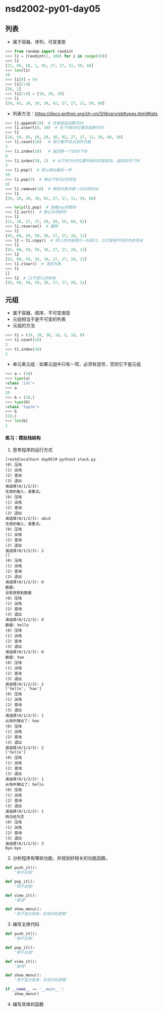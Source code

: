 # nsd2002-py01-day05

## 列表

- 属于容器、序列、可变类型

```python
>>> from random import randint
>>> l1 = [randint(1, 100) for i in range(10)]
>>> l1
[21, 65, 58, 1, 92, 27, 27, 11, 59, 60]
>>> len(l1)
10
>>> l1[0] = 59
>>> l1[2:4]
[58, 1]
>>> l1[2:4] = [10, 20, 30]
>>> l1
[59, 65, 10, 20, 30, 92, 27, 27, 11, 59, 60]
```

- 列表方法：https://docs.python.org/zh-cn/3/library/stdtypes.html#lists

```python
>>> l1.append(10)  # 在尾部追加数字10
>>> l1.insert(0, 10)  # 在下标0的位置添加数字10
>>> l1
[10, 59, 65, 10, 20, 30, 92, 27, 27, 11, 59, 60, 10]
>>> l1.count(10)   # 统计数字10出现的次数
3
>>> l1.index(10)   # 返回第一个10的下标
0
>>> l1.index(10, 1)  # 从下标为1的位置开始向后查找10，返回10的下标
3
>>> l1.pop()  # 默认弹出最后一项
10
>>> l1.pop(2)  # 弹出下标为2的项目
65
>>> l1.remove(10)  # 删除列表中第一次出现的10
>>> l1
[59, 10, 20, 30, 92, 27, 27, 11, 59, 60]

>>> help(l1.pop)  # 查看pop的帮助
>>> l1.sort()  # 默认升序排列
>>> l1
[11, 20, 27, 27, 30, 59, 59, 60, 92]
>>> l1.reverse()  # 翻转
>>> l1
[92, 60, 59, 59, 30, 27, 27, 20, 11]
>>> l2 = l1.copy()  # 将l1的内容拷贝一份给l2，它们使用不同的内存空间
>>> l1
[92, 60, 59, 59, 30, 27, 27, 20, 11]
>>> l2
[92, 60, 59, 59, 30, 27, 27, 20, 11]
>>> l1.clear()  # 清空列表
>>> l1
[]
>>> l2  # l2不受l1的影响
[92, 60, 59, 59, 30, 27, 27, 20, 11]
```

## 元组

- 属于容器、顺序、不可变类型
- 元组相当于是不可变的列表
- 元组的方法

```python
>>> t1 = (10, 20, 30, 10, 5, 10, 8)
>>> t1.count(10)
3
>>> t1.index(30)
2
```

- 单元素元组：如果元组中只有一项，必须有逗号，否则它不是元组

```python
>>> a = (10)
>>> type(a)
<class 'int'>
>>> a
10
>>> b = (10,)
>>> type(b)
<class 'tuple'>
>>> b
(10,)
>>> len(b)
1
```

#### 练习：模拟栈结构

1. 思考程序的运行方式

```shell
[root@localhost day05]# python3 stack.py
(0) 压栈
(1) 出栈
(2) 查询
(3) 退出
请选择(0/1/2/3): 
无效的输入，请重试。
(0) 压栈
(1) 出栈
(2) 查询
(3) 退出
请选择(0/1/2/3): abcd
无效的输入，请重试。
(0) 压栈
(1) 出栈
(2) 查询
(3) 退出
请选择(0/1/2/3): 2
[]
(0) 压栈
(1) 出栈
(2) 查询
(3) 退出
请选择(0/1/2/3): 0
数据: 
没有获取到数据
(0) 压栈
(1) 出栈
(2) 查询
(3) 退出
请选择(0/1/2/3): 0
数据: hello
(0) 压栈
(1) 出栈
(2) 查询
(3) 退出
请选择(0/1/2/3): 0
数据: hao
(0) 压栈
(1) 出栈
(2) 查询
(3) 退出
请选择(0/1/2/3): 2
['hello', 'hao']
(0) 压栈
(1) 出栈
(2) 查询
(3) 退出
请选择(0/1/2/3): 1
从栈中弹出了: hao
(0) 压栈
(1) 出栈
(2) 查询
(3) 退出
请选择(0/1/2/3): 2
['hello']
(0) 压栈
(1) 出栈
(2) 查询
(3) 退出
请选择(0/1/2/3): 1
从栈中弹出了: hello
(0) 压栈
(1) 出栈
(2) 查询
(3) 退出
请选择(0/1/2/3): 1
栈已经为空
(0) 压栈
(1) 出栈
(2) 查询
(3) 退出
请选择(0/1/2/3): 3
Bye-bye
```

2. 分析程序有哪些功能，并规划好相关的功能函数。

```python
def push_it():
    "用于压栈"

def pop_it():
    "用于出栈"

def view_it():
    "查询"

def show_menu():
    "用于显示菜单，实现代码逻辑"

```

3. 编写主体代码

```python
def push_it():
    "用于压栈"

def pop_it():
    "用于出栈"

def view_it():
    "查询"

def show_menu():
    "用于显示菜单，实现代码逻辑"

if __name__ == '__main__':
    show_menu()

```

4. 编写具体的函数

```python

```

